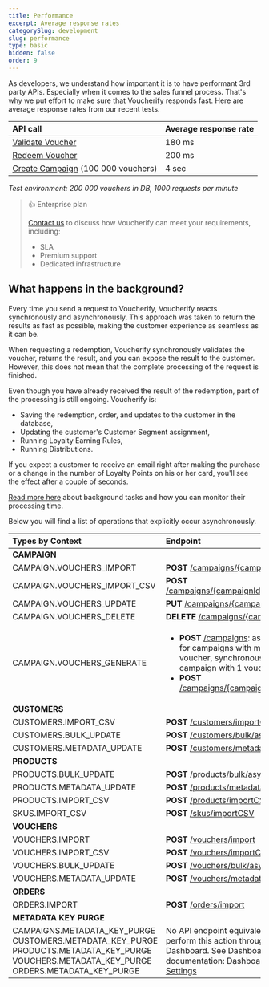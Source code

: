 ```yaml
---
title: Performance
excerpt: Average response rates
categorySlug: development
slug: performance
type: basic
hidden: false
order: 9
---
```


As developers, we understand how important it is to have performant 3rd party APIs. Especially when it comes to the sales funnel process. That's why we put effort to make sure that Voucherify responds fast. Here are average response rates from our recent tests.

| **API call** | **Average response rate** |
|:---|:---|
| [Validate Voucher](ref:validate-voucher) | 180 ms |
| [Redeem Voucher](ref:redeem-voucher) | 200 ms |
| [Create Campaign](ref:create-campaign) (100 000 vouchers) | 4 sec |

*Test environment: 200 000 vouchers in DB, 1000 requests per minute*

> 👍 Enterprise plan
>
>[Contact us](https://www.voucherify.io/contact-sales) to discuss how Voucherify can meet your requirements, including:
> * SLA
> * Premium support
> * Dedicated infrastructure

## What happens in the background?

Every time you send a request to Voucherify, Voucherify reacts synchronously and asynchronously. This approach was taken to return the results as fast as possible, making the customer experience as seamless as it can be.


When requesting a redemption, Voucherify synchronously validates the voucher, returns the result, and you can expose the result to the customer. However, this does not mean that the complete processing of the request is finished.


Even though you have already received the result of the redemption, part of the processing is still ongoing. Voucherify is:

- Saving the redemption, order, and updates to the customer in the database,
- Updating the customer's Customer Segment assignment,
- Running Loyalty Earning Rules,
- Running Distributions.

If you expect a customer to receive an email right after making the purchase or a change in the number of Loyalty Points on his or her card, you'll see the effect after a couple of seconds.

[Read more here](https://support.voucherify.io/article/524-project-logs#background-tasks-overview) about background tasks and how you can monitor their processing time.

Below you will find a list of operations that explicitly occur asynchronously. 

| **Types by Context** | **Endpoint** |
|:---|:---|
| **CAMPAIGN** |  |
| CAMPAIGN.VOUCHERS_IMPORT | **POST**   <!-- [/campaigns/{campaignId}/import](OpenAPI.json/paths/~1campaigns~1{campaignId}~1import/post) -->[/campaigns/{campaignId}/import](ref:import-vouchers-to-campaign) |
| CAMPAIGN.VOUCHERS_IMPORT_CSV | **POST**   <!-- [/campaigns/{campaignId}/importCSV](OpenAPI.json/paths/~1campaigns~1{campaignId}~1importCSV/post) -->[/campaigns/{campaignId}/importCSV](ref:import-vouchers-to-campaign-using-csv) |
| CAMPAIGN.VOUCHERS_UPDATE | **PUT** [/campaigns/{campaignId}](ref:update-campaign) |
| CAMPAIGN.VOUCHERS_DELETE | **DELETE** <!-- [/campaigns/{campaignId}](OpenAPI.json/paths/~1campaigns~1{campaignId}/delete}) -->[/campaigns/{campaignId}](ref:delete-campaign) |
| CAMPAIGN.VOUCHERS_GENERATE | <ul><li>**POST** <!-- [/campaigns](OpenAPI.json/paths/~1campaigns/post) -->[/campaigns](ref:create-campaign): asynchronous for campaigns with more than 1 voucher, synchronous for campaign with 1 voucher</li><li>**POST**    <!-- [/campaigns/{campaignId}/vouchers](OpenAPI.json/paths/~1campaigns~1{campaignId}~1vouchers/post) -->[/campaigns/{campaignId}/vouchers](ref:add-vouchers-to-campaign)</li><ul> |
| **CUSTOMERS** |  |
| CUSTOMERS.IMPORT_CSV | **POST** <!-- [/customers/importCSV](OpenAPI.json/paths/~1customers~1importCSV/post) -->[/customers/importCSV](ref:import-customers-using-csv) |
| CUSTOMERS.BULK_UPDATE | **POST** <!-- [/customers/bulk/async](OpenAPI.json/paths/~1customers~1bulk~1async/post) -->[/customers/bulk/async](ref:update-customers-in-bulk) |
| CUSTOMERS.METADATA_UPDATE | **POST** <!-- [/customers/metadata/async](OpenAPI.json/paths/~1customers~1metadata~1async/post) -->[/customers/metadata/async](ref:update-customers-metadata-in-bulk) |
| **PRODUCTS** |  |
| PRODUCTS.BULK_UPDATE | **POST** <!-- [/products/bulk/async](OpenAPI.json/paths/~1products~1bulk~1async/post) -->[/products/bulk/async](ref:update-products-in-bulk)<br> |
| PRODUCTS.METADATA_UPDATE | **POST** <!-- [/products/metadata/async](OpenAPI.json/paths/~1products~1metadata~1async/post) -->[/products/metadata/async](ref:update-products-metadata-in-bulk) |
| PRODUCTS.IMPORT_CSV | **POST** <!-- [/products/importCSV](OpenAPI.json/paths/~1products~1importCSV/post) -->[/products/importCSV](ref:import-products-using-csv) |
| SKUS.IMPORT_CSV | **POST** <!-- [/skus/importCSV](OpenAPI.json/paths/~1skus~1importCSV/post) -->[/skus/importCSV](ref:import-skus-using-csv) |
| **VOUCHERS** |  |
| VOUCHERS.IMPORT | **POST** <!-- [/vouchers/import](OpenAPI.json/paths/~1vouchers~1import/post) -->[/vouchers/import](ref:import-vouchers) |
| VOUCHERS.IMPORT_CSV | **POST** <!-- [/vouchers/importCSV](OpenAPI.json/paths/~1vouchers~1importCSV/post) -->[/vouchers/importCSV](ref:import-vouchers-using-csv) |
| VOUCHERS.BULK_UPDATE | **POST** <!-- [/vouchers/bulk/async](OpenAPI.json/paths/~1vouchers~1bulk~1async/post) -->[/vouchers/bulk/async](ref:update-vouchers-in-bulk)<br> |
| VOUCHERS.METADATA_UPDATE | **POST** <!-- [/vouchers/metadata/async](OpenAPI.json/paths/~1vouchers~1metadata~1async/post) -->[/vouchers/metadata/async](ref:update-vouchers-metadata-in-bulk) | 
| **ORDERS** |  |
| ORDERS.IMPORT | **POST** [/orders/import](ref:import-orders) |
| **METADATA KEY PURGE** |  |
| CAMPAIGNS.METADATA_KEY_PURGE<br>CUSTOMERS.METADATA_KEY_PURGE<br>PRODUCTS.METADATA_KEY_PURGE<br>VOUCHERS.METADATA_KEY_PURGE<br>ORDERS.METADATA_KEY_PURGE | No API endpoint equivalent. You can perform this action through the Dashboard. See Dashboard documentation: Dashboard > [Project Settings](https://support.voucherify.io/article/99-schema-validation-metadata#maintenance) |

